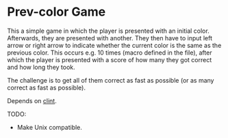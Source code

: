 # Prev-color Game
This a simple game in which the player is presented with an initial color. Afterwards, they are presented with another. They then have to input left arrow or right arrow to indicate whether the current color is the same as the previous color. This occurs e.g. 10 times (macro defined in the file), after which the player is presented with a score of how many they got correct and how long they took. 

The challenge is to get all of them correct as fast as possible (or as many correct as fast as possible).

Depends on [clint](https://github.com/kennethreitz/clint).

TODO:
- Make Unix compatible.
